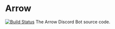 # Arrow
[![Build Status](https://travis-ci.org/FozzieHi/Arrow.svg?branch=master)](https://travis-ci.org/FozzieHi/Arrow)
The Arrow Discord Bot source code.